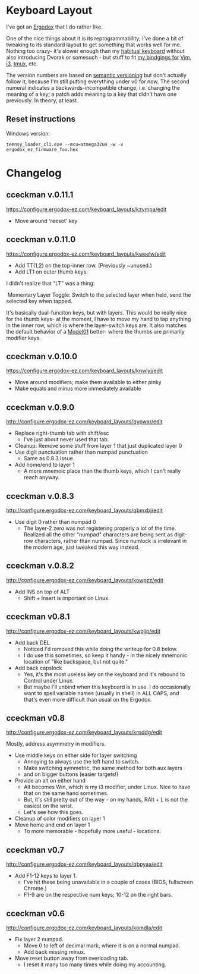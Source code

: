 # Keyboard Layout

I've got an [Ergodox](https://www.ergodox.io/) that I do rather like.

One of the nice things about it is its reprogrammability; I've done a bit of tweaking to its standard layout to get something that
works well for me. Nothing too crazy- it's slower enough than my
[habitual keyboard](https://www.amazon.com/gp/product/B004SUIM4E/ref=s9_dcacsd_dcoop_bw_c_x_2_w)
without also introducing Dvorak or somesuch - but stuff to fit [my bindgings for](https://github.com/cceckman/Tilde)
[Vim](https://vim.sourceforge.io/), [i3](https://i3wm.org/), [tmux](https://vim.sourceforge.io/), etc.

The version numbers are based on [semantic versioning](http://semver.org/) but don't actually follow it, because I'm still putting everything under v0 for now. The second numeral indicates a backwards-incompatible change, i.e. changing the meaning of a key; a patch adds meaning to a key that didn't have one previously. In theory, at least.

## Reset instructions

Windows version:

`teensy_loader_cli.exe --mcu=atmega32u4 -w -v ergodox_ez_firmware_foo.hex`


# Changelog

## cceckman v.0.11.1
https://configure.ergodox-ez.com/keyboard_layouts/kzympa/edit

- Move around 'reeset' key

## cceckman v.0.11.0
https://configure.ergodox-ez.com/keyboard_layouts/kweelw/edit

- Add TT(1,2) on the top-inner row. (Previously ~unused.)
- Add LT1 on outer thumb keys.

I didn't realize that "LT" was a thing:

  Momentary Layer Toggle: Switch to the selected layer when held, send the selected key when tapped.
  
It's basically dual-funciton keys, but with layers. This would be really nice for the thumb keys- at the moment, I have to move my hand to tap anything in the inner row, which is where the layer-switch keys are.
It also matches the default behavior of a [Model01](https://keyboard.io) better- where the thumbs are primarily modifier keys.


## cceckman v.0.10.0
https://configure.ergodox-ez.com/keyboard_layouts/knwlyj/edit

- Move around modifiers; make them available to either pinky
- Make equals and minus more immediately available

## cceckman v.0.9.0
http://configure.ergodox-ez.com/keyboard_layouts/qypwxr/edit

- Replace right-thumb tab with shift/esc
  - I've just about never used that tab.
- Cleanup: Remove some stuff from layer 1 that just duplicated layer 0
- Use digit punctuation rather than numpad punctuation
  - Same as 0.8.3 issue.
- Add home/end to layer 1
  - A more mnemoic place than the thumb keys, which I can't really reach anyway.

## cceckman v.0.8.3
http://configure.ergodox-ez.com/keyboard_layouts/qbmxbj/edit

- Use digit 0 rather than numpad 0
  - The layer-2 zero was not registering properly a lot of the time. Realized all the other "numpad" characters are being sent as digit-row characters, rather than numpad. Since numlock is irrelevant in the modern age, just tweaked this way instead.

## cceckman v.0.8.2
http://configure.ergodox-ez.com/keyboard_layouts/kowpzz/edit

- Add INS on top of ALT
  - Shift + Insert is important on Linux.

## cceckman v0.8.1
http://configure.ergodox-ez.com/keyboard_layouts/kwpjjp/edit

- Add back DEL
  - Noticed I'd removed this while doing the writeup for 0.8 below.
  - I do use this sometimes, so keep it handy - in the nicely mnemonic location of "like backspace, but not quite."
- Add back capslock
  - Yes, it's the most useless key on the keyboard and it's rebound to Control under Linux.
  - But maybe I'll unbind when this keyboard is in use. I do occasionally want to spell variable names (usually in shell) in ALL CAPS, and that's even more difficult than usual on the Ergodox.

## cceckman v0.8
http://configure.ergodox-ez.com/keyboard_layouts/krpddg/edit

Mostly, address asymmetry in modifiers.

- Use middle keys on either side for layer switching
  - Annoying to always use the left hand to switch. 
  - Make switching symmetric, the same method for both aux layers
  - and on bigger buttons (easier targets!)
- Provide an alt on either hand
  - Alt becomes Win, which is my i3 modifier, under Linux. Nice to have that on the same hand sometimes.
  - But, it's still pretty out of the way - on my hands, RAlt + L is not the easiest on the wrist.
  - Let's see how this goes.
- Cleanup of color modifiers on layer 1
- Move home and end on layer 1
  - To more memorable - hopefully more useful - locations.

## cceckman v0.7
http://configure.ergodox-ez.com/keyboard_layouts/qbpyaa/edit

- Add F1-12 keys to layer 1.
  - I've hit these being unavailable in a couple of cases (BIOS, fullscreen Chrome.)
  - F1-9 are on the respective num keys; 10-12 on the right bars.

## cceckman v0.6
http://configure.ergodox-ez.com/keyboard_layouts/komdla/edit

- Fix layer 2 numpad.
  - Move 0 to left of decimal mark, where it is on a normal numpad.
  - Add back missing minux.
- Move reset button away from overloading tab.
  - I reset it many too many times while doing my accounting.
